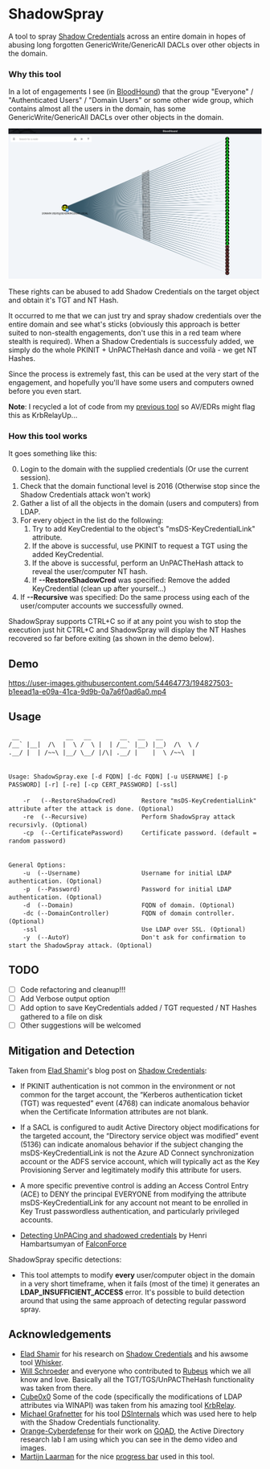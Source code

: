 
# ShadowSpray
A tool to spray [Shadow Credentials](https://posts.specterops.io/shadow-credentials-abusing-key-trust-account-mapping-for-takeover-8ee1a53566ab) across an entire domain in hopes of abusing long forgotten GenericWrite/GenericAll DACLs over other objects in the domain.

### Why this tool
In a lot of engagements I see (in [BloodHound](https://github.com/BloodHoundAD/BloodHound)) that the group "Everyone" / "Authenticated Users" / "Domain Users" or some other wide group, which contains almost all the users in the domain, has some GenericWrite/GenericAll DACLs over other objects in the domain.

![example](Images/bloodhound.png)

These rights can be abused to add Shadow Credentials on the target object and obtain it's TGT and NT Hash.

It occurred to me that we can just try and spray shadow credentials over the entire domain and see what's sticks (obviously this approach is better suited to non-stealth engagements, don't use this in a red team where stealth is required). When a Shadow Credentials is successfuly added, we simply do the whole PKINIT + UnPACTheHash dance and voilà - we get NT Hashes. 

Since the process is extremely fast, this can be used at the very start of the engagement, and hopefully you'll have some users and computers owned before you even start.

**Note**: I recycled a lot of code from my [previous tool](https://github.com/Dec0ne/KrbRelayUp) so AV/EDRs might flag this as KrbRelayUp...

### How this tool works
It goes something like this:

0. Login to the domain with the supplied credentials (Or use the current session).
1. Check that the domain functional level is 2016 (Otherwise stop since the Shadow Credentials attack won't work)
2. Gather a list of all the objects in the domain (users and computers) from LDAP.
3. For every object in the list do the following:
   1. Try to add KeyCredential to the object's "msDS-KeyCredentialLink" attribute.
   2. If the above is successful, use PKINIT to request a TGT using the added KeyCredential.
   3. If the above is successful, perform an UnPACTheHash attack to reveal the user/computer NT hash.
   4. If **--RestoreShadowCred** was specified: Remove the added KeyCredential (clean up after yourself...) 
4. If **--Recursive** was specified: Do the same process using each of the user/computer accounts we successfully owned.

ShadowSpray supports CTRL+C so if at any point you wish to stop the execution just hit CTRL+C and ShadowSpray will display the NT Hashes recovered so far before exiting (as shown in the demo below).

## Demo

https://user-images.githubusercontent.com/54464773/194827503-b1eead1a-e09a-41ca-9d9b-0a7a6f0ad6a0.mp4

## Usage
```
 __             __   __        __   __   __
/__` |__|  /\  |  \ /  \ |  | /__` |__) |__)  /\  \ /
.__/ |  | /~~\ |__/ \__/ |/\| .__/ |    |  \ /~~\  |


Usage: ShadowSpray.exe [-d FQDN] [-dc FQDN] [-u USERNAME] [-p PASSWORD] [-r] [-re] [-cp CERT_PASSWORD] [-ssl]

    -r   (--RestoreShadowCred)       Restore "msDS-KeyCredentialLink" attribute after the attack is done. (Optional)
    -re  (--Recursive)               Perform ShadowSpray attack recursivly. (Optional)
    -cp  (--CertificatePassword)     Certificate password. (default = random password)


General Options:
    -u  (--Username)                 Username for initial LDAP authentication. (Optional)
    -p  (--Password)                 Password for initial LDAP authentication. (Optional)
    -d  (--Domain)                   FQDN of domain. (Optional)
    -dc (--DomainController)         FQDN of domain controller. (Optional)
    -ssl                             Use LDAP over SSL. (Optional)
    -y  (--AutoY)                    Don't ask for confirmation to start the ShadowSpray attack. (Optional)
```

## TODO
- [ ] Code refactoring and cleanup!!!
- [ ] Add Verbose output option
- [ ] Add option to save KeyCredentials added / TGT requested / NT Hashes gathered to a file on disk
- [ ] Other suggestions will be welcomed

## Mitigation and Detection
Taken from [Elad Shamir](https://twitter.com/elad_shamir)'s blog post on [Shadow Credentials](https://posts.specterops.io/shadow-credentials-abusing-key-trust-account-mapping-for-takeover-8ee1a53566ab):
* If PKINIT authentication is not common in the environment or not common for the target account, the “Kerberos authentication ticket (TGT) was requested” event (4768) can indicate anomalous behavior when the Certificate Information attributes are not blank.
* If a SACL is configured to audit Active Directory object modifications for the targeted account, the “Directory service object was modified” event (5136) can indicate anomalous behavior if the subject changing the msDS-KeyCredentialLink is not the Azure AD Connect synchronization account or the ADFS service account, which will typically act as the Key Provisioning Server and legitimately modify this attribute for users.
* A more specific preventive control is adding an Access Control Entry (ACE) to DENY the principal EVERYONE from modifying the attribute msDS-KeyCredentialLink for any account not meant to be enrolled in Key Trust passwordless authentication, and particularly privileged accounts.
 
*  [Detecting UnPACing and shadowed credentials](https://medium.com/falconforce/falconfriday-detecting-unpacing-and-shadowed-credentials-0xff1e-2246934247ce) by Henri Hambartsumyan of [FalconForce](https://twitter.com/falconforceteam)

ShadowSpray specific detections:
* This tool attempts to modify **every** user/computer object in the domain in a very short timeframe, when it fails (most of the time) it generates an **LDAP_INSUFFICIENT_ACCESS** error. It's possible to build detection around that using the same approach of detecting regular password spray.

## Acknowledgements
* [Elad Shamir](https://twitter.com/elad_shamir) for his research on [Shadow Credentials](https://posts.specterops.io/shadow-credentials-abusing-key-trust-account-mapping-for-takeover-8ee1a53566ab) and his awsome tool [Whisker](https://github.com/eladshamir/Whisker).
* [Will Schroeder](https://twitter.com/harmj0y) and everyone who contributed to [Rubeus](https://github.com/GhostPack/Rubeus/) which we all know and love. Basically all the TGT/TGS/UnPACTheHash functionality was taken from there.
* [Cube0x0](https://twitter.com/cube0x0) Some of the code (specifically the modifications of LDAP attributes via WINAPI) was taken from his amazing tool [KrbRelay](https://github.com/cube0x0/KrbRelay).
* [Michael Grafnetter](https://twitter.com/mgrafnetter) for his tool [DSInternals](https://github.com/MichaelGrafnetter/DSInternals) which was used here to help with the Shadow Credentials functionality.
* [Orange-Cyberdefense](https://github.com/Orange-Cyberdefense) for their work on [GOAD](https://github.com/Orange-Cyberdefense/GOAD), the Active Directory research lab I am using which you can see in the demo video and images.
* [Martijn Laarman](https://twitter.com/Mpdreamz) for the nice [progress bar](https://github.com/Mpdreamz/shellprogressbar) used in this tool.
